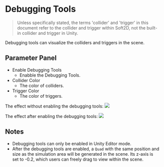 # Debugging Tools
> Unless specifically stated, the terms 'collider' and 'trigger' in this document refer to the collider and trigger within Soft2D, not the built-in collider and trigger in Unity.

Debugging tools can visualize the colliders and triggers in the scene.


## Parameter Panel
- Enable Debugging Tools
  - Enabble the Debugging Tools.
- Collider Color
  - The color of colliders.
- Trigger Color
  - The color of triggers.


The effect without enabling the debugging tools:
![](../images/disable_debugging_tools.png)

The effect after enabling the debugging tools:
![](../images/enable_debugging_tools.png)

## Notes
- Debugging tools can only be enabled in Unity Editor mode.
- After the debugging tools are enabled, a `Quad` with the same position and size as the simulation area will be generated in the scene. Its z-axis is set to -0.2, which users can freely drag to view within the scene.